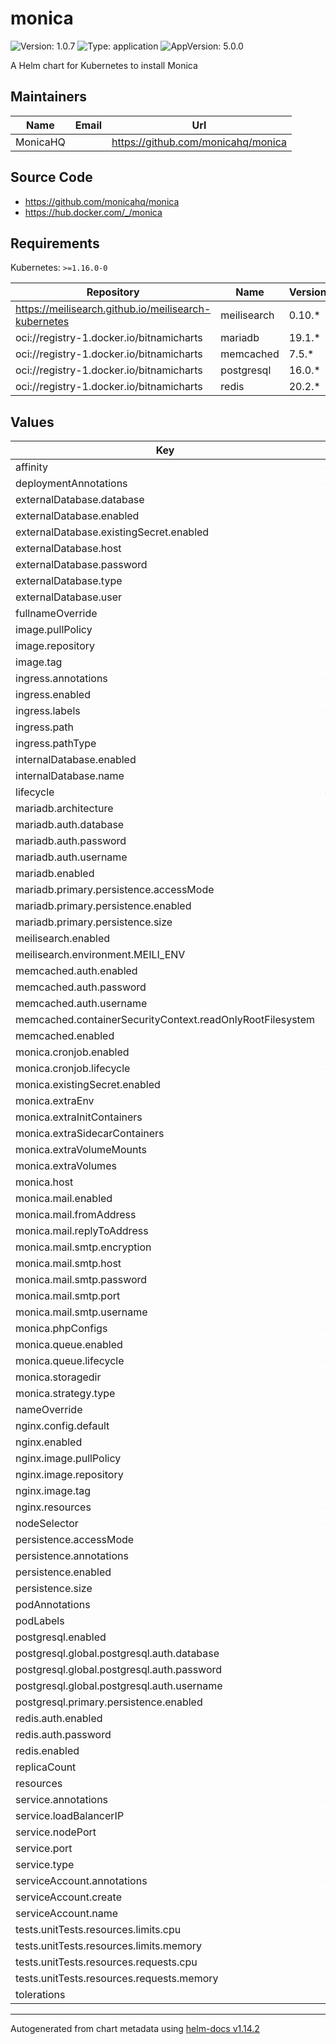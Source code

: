 # monica

![Version: 1.0.7](https://img.shields.io/badge/Version-1.0.7-informational?style=flat-square) ![Type: application](https://img.shields.io/badge/Type-application-informational?style=flat-square) ![AppVersion: 5.0.0](https://img.shields.io/badge/AppVersion-5.0.0-informational?style=flat-square)

A Helm chart for Kubernetes to install Monica

## Maintainers

| Name | Email | Url |
| ---- | ------ | --- |
| MonicaHQ |  | <https://github.com/monicahq/monica> |

## Source Code

* <https://github.com/monicahq/monica>
* <https://hub.docker.com/_/monica>

## Requirements

Kubernetes: `>=1.16.0-0`

| Repository | Name | Version |
|------------|------|---------|
| https://meilisearch.github.io/meilisearch-kubernetes | meilisearch | 0.10.* |
| oci://registry-1.docker.io/bitnamicharts | mariadb | 19.1.* |
| oci://registry-1.docker.io/bitnamicharts | memcached | 7.5.* |
| oci://registry-1.docker.io/bitnamicharts | postgresql | 16.0.* |
| oci://registry-1.docker.io/bitnamicharts | redis | 20.2.* |

## Values

| Key | Type | Default | Description |
|-----|------|---------|-------------|
| affinity | object | `{}` |  |
| deploymentAnnotations | object | `{}` |  |
| externalDatabase.database | string | `"monica"` |  |
| externalDatabase.enabled | bool | `false` |  |
| externalDatabase.existingSecret.enabled | bool | `false` |  |
| externalDatabase.host | string | `nil` |  |
| externalDatabase.password | string | `"secret"` |  |
| externalDatabase.type | string | `"mysql"` |  |
| externalDatabase.user | string | `"monica"` |  |
| fullnameOverride | string | `""` |  |
| image.pullPolicy | string | `"IfNotPresent"` |  |
| image.repository | string | `"monica"` |  |
| image.tag | string | `"5.0-apache"` |  |
| ingress.annotations | object | `{}` |  |
| ingress.enabled | bool | `false` |  |
| ingress.labels | object | `{}` |  |
| ingress.path | string | `"/"` |  |
| ingress.pathType | string | `"Prefix"` |  |
| internalDatabase.enabled | bool | `true` |  |
| internalDatabase.name | string | `"/var/www/html/database/monica.sqlite"` |  |
| lifecycle | object | `{}` |  |
| mariadb.architecture | string | `"standalone"` |  |
| mariadb.auth.database | string | `"monica"` |  |
| mariadb.auth.password | string | `"secret"` |  |
| mariadb.auth.username | string | `"monica"` |  |
| mariadb.enabled | bool | `false` |  |
| mariadb.primary.persistence.accessMode | string | `"ReadWriteOnce"` |  |
| mariadb.primary.persistence.enabled | bool | `false` |  |
| mariadb.primary.persistence.size | string | `"8Gi"` |  |
| meilisearch.enabled | bool | `false` |  |
| meilisearch.environment.MEILI_ENV | string | `"production"` |  |
| memcached.auth.enabled | bool | `true` |  |
| memcached.auth.password | string | `"secret"` |  |
| memcached.auth.username | string | `"monica"` |  |
| memcached.containerSecurityContext.readOnlyRootFilesystem | bool | `false` |  |
| memcached.enabled | bool | `false` |  |
| monica.cronjob.enabled | bool | `false` |  |
| monica.cronjob.lifecycle | object | `{}` |  |
| monica.existingSecret.enabled | bool | `false` |  |
| monica.extraEnv | string | `nil` |  |
| monica.extraInitContainers | list | `[]` |  |
| monica.extraSidecarContainers | list | `[]` |  |
| monica.extraVolumeMounts | string | `nil` |  |
| monica.extraVolumes | string | `nil` |  |
| monica.host | string | `"monica.kube.home"` |  |
| monica.mail.enabled | bool | `false` |  |
| monica.mail.fromAddress | string | `"user"` |  |
| monica.mail.replyToAddress | string | `"user"` |  |
| monica.mail.smtp.encryption | string | `"tls"` |  |
| monica.mail.smtp.host | string | `"domain.com"` |  |
| monica.mail.smtp.password | string | `"pass"` |  |
| monica.mail.smtp.port | int | `465` |  |
| monica.mail.smtp.username | string | `"user"` |  |
| monica.phpConfigs | object | `{}` |  |
| monica.queue.enabled | bool | `false` |  |
| monica.queue.lifecycle | object | `{}` |  |
| monica.storagedir | string | `"/var/www/html/storage"` |  |
| monica.strategy.type | string | `"Recreate"` |  |
| nameOverride | string | `""` |  |
| nginx.config.default | bool | `true` |  |
| nginx.enabled | bool | `false` |  |
| nginx.image.pullPolicy | string | `"IfNotPresent"` |  |
| nginx.image.repository | string | `"nginx"` |  |
| nginx.image.tag | string | `"alpine"` |  |
| nginx.resources | object | `{}` |  |
| nodeSelector | object | `{}` |  |
| persistence.accessMode | string | `"ReadWriteOnce"` |  |
| persistence.annotations | object | `{}` |  |
| persistence.enabled | bool | `false` |  |
| persistence.size | string | `"4Gi"` |  |
| podAnnotations | object | `{}` |  |
| podLabels | object | `{}` |  |
| postgresql.enabled | bool | `false` |  |
| postgresql.global.postgresql.auth.database | string | `"monica"` |  |
| postgresql.global.postgresql.auth.password | string | `"secret"` |  |
| postgresql.global.postgresql.auth.username | string | `"monica"` |  |
| postgresql.primary.persistence.enabled | bool | `false` |  |
| redis.auth.enabled | bool | `true` |  |
| redis.auth.password | string | `"secret"` |  |
| redis.enabled | bool | `false` |  |
| replicaCount | int | `1` |  |
| resources | object | `{}` |  |
| service.annotations | object | `{}` |  |
| service.loadBalancerIP | string | `""` |  |
| service.nodePort | string | `nil` |  |
| service.port | int | `8080` |  |
| service.type | string | `"ClusterIP"` |  |
| serviceAccount.annotations | object | `{}` |  |
| serviceAccount.create | bool | `true` |  |
| serviceAccount.name | string | `""` |  |
| tests.unitTests.resources.limits.cpu | string | `"200m"` |  |
| tests.unitTests.resources.limits.memory | string | `"256Mi"` |  |
| tests.unitTests.resources.requests.cpu | string | `"100m"` |  |
| tests.unitTests.resources.requests.memory | string | `"128Mi"` |  |
| tolerations | list | `[]` |  |

----------------------------------------------
Autogenerated from chart metadata using [helm-docs v1.14.2](https://github.com/norwoodj/helm-docs/releases/v1.14.2)
